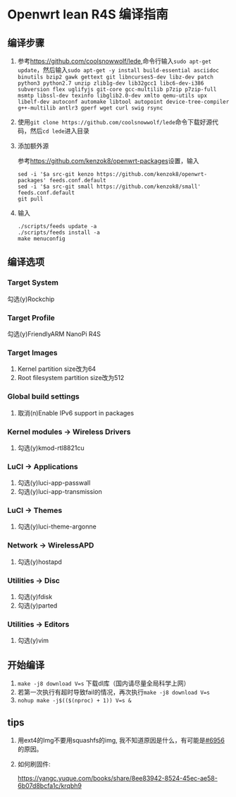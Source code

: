 # Openwrt lean R4S 编译指南

## 编译步骤

1. 参考<https://github.com/coolsnowwolf/lede>,命令行输入```sudo apt-get update```，然后输入```sudo apt-get -y install build-essential asciidoc binutils bzip2 gawk gettext git libncurses5-dev libz-dev patch python3 python2.7 unzip zlib1g-dev lib32gcc1 libc6-dev-i386 subversion flex uglifyjs git-core gcc-multilib p7zip p7zip-full msmtp libssl-dev texinfo libglib2.0-dev xmlto qemu-utils upx libelf-dev autoconf automake libtool autopoint device-tree-compiler g++-multilib antlr3 gperf wget curl swig rsync```

2. 使用```git clone https://github.com/coolsnowwolf/lede```命令下载好源代码，然后```cd lede```进入目录

3. 添加额外源

    参考<https://github.com/kenzok8/openwrt-packages>设置，输入

    ```shell
    sed -i '$a src-git kenzo https://github.com/kenzok8/openwrt-packages' feeds.conf.default
    sed -i '$a src-git small https://github.com/kenzok8/small' feeds.conf.default
    git pull
    ```

4. 输入

    ```shell
    ./scripts/feeds update -a
    ./scripts/feeds install -a
    make menuconfig
    ```

## 编译选项

### Target System

勾选(y)Rockchip

### Target Profile

勾选(y)FriendlyARM NanoPi R4S

### Target Images

1. Kernel partition size改为64
2. Root filesystem partition size改为512

### Global build settings

1. 取消(n)Enable IPv6 support in packages

### Kernel modules -> Wireless Drivers

1. 勾选(y)kmod-rtl8821cu

### LuCI -> Applications

1. 勾选(y)luci-app-passwall
2. 勾选(y)luci-app-transmission

### LuCI -> Themes

1. 勾选(y)luci-theme-argonne

### Network -> WirelessAPD

1. 勾选(y)hostapd

### Utilities -> Disc

1. 勾选(y)fdisk
2. 勾选(y)parted

### Utilities -> Editors

1. 勾选(y)vim

## 开始编译

1. ```make -j8 download V=s``` 下载dl库（国内请尽量全局科学上网）
2. 若第一次执行有超时导致fail的情况，再次执行```make -j8 download V=s```
3. ```nohup make -j$(($(nproc) + 1)) V=s &```

## tips

1. 用ext4的Img不要用squashfs的img, 我不知道原因是什么，有可能是[#6956](https://github.com/coolsnowwolf/lede/issues/6956)的原因。

2. 如何刷固件:

    <https://yangc.yuque.com/books/share/8ee83942-8524-45ec-ae58-6b07d8bcfa1c/krqbh9>
